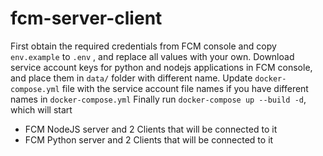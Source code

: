 # fcm-server-client
First obtain the required credentials from FCM console and copy `env.example` to `.env` , and replace all values with your own.
Download service account keys for python and nodejs applications in FCM console, and place them in `data/` folder with different name.
Update `docker-compose.yml` file with the service account file names if you have different names in `docker-compose.yml`
Finally run `docker-compose up --build -d`, which will start
- FCM NodeJS server and 2 Clients that will be connected to it
- FCM Python server and 2 Clients that will be connected to it